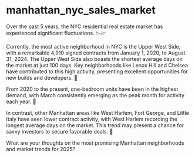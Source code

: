 # manhattan_nyc_sales_market

Over the past 5 years, the NYC residential real estate market has experienced significant fluctuations. 📉📈

Currently, the most active neighborhood in NYC is the Upper West Side, with a remarkable 4,910 signed contracts from January 1, 2020, to August 31, 2024. The Upper West Side also boasts the shortest average days on the market at just 100 days. Key neighborhoods like Lenox Hill and Chelsea have contributed to this high activity, presenting excellent opportunities for new builds and developers. 🏡

From 2020 to the present, one-bedroom units have been in the highest demand, with March consistently emerging as the peak month for activity each year. 📌

In contrast, other Manhattan areas like West Harlem, Fort George, and Little Italy have seen lower contract activity, with West Harlem recording the longest average days on the market. This trend may present a chance for savvy investors to secure favorable deals. 🔑

What are your thoughts on the most promising Manhattan neighborhoods and market trends for 2025?
